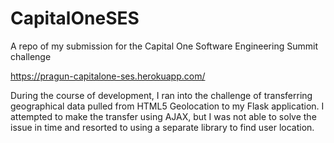 # CapitalOneSES
A repo of my submission for the Capital One Software Engineering Summit challenge

https://pragun-capitalone-ses.herokuapp.com/

During the course of development, I ran into the challenge of transferring geographical data pulled from HTML5 Geolocation
to my Flask application. I attempted to make the transfer using AJAX, but I was not able to solve the
issue in time and resorted to using a separate library to find user location. 

